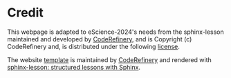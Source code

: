 # Credit

This webpage is adapted to eScience-2024's needs from the sphinx-lesson maintained and developed by [CodeRefinery](https://coderefinery.org/), and is Copyright (c) CodeRefinery and, is distributed under the following [license](https://creativecommons.org/licenses/by/4.0/).

The website [template](https://github.com/coderefinery/documentation) is maintained by [CodeRefinery](https://coderefinery.org/)
and rendered with [sphinx-lesson: structured lessons with Sphinx](https://coderefinery.github.io/sphinx-lesson/).
